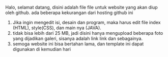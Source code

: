 Halo, selamat datang, disini adalah file file untuk website yang akan diup oleh github. ada beberapa kekurangan dari hosting github ini
1. Jika ingin mengedit isi, desain dan program, maka harus edit file index (HTML), style(CSS), dan main nya (JAVA).
2. tidak bisa lebih dari 25 MB, jadi disini hanya mengupload beberapa foto yang dijadikan galeri, sisanya adalah link link dan sebagainya.
3. semoga website ini bisa bertahan lama, dan template ini dapat digunakan di kemudian hari
